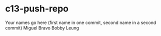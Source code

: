 # c13-push-repo

Your names go here (first name in one commit, second name in a second commit)
Miguel Bravo
Bobby Leung